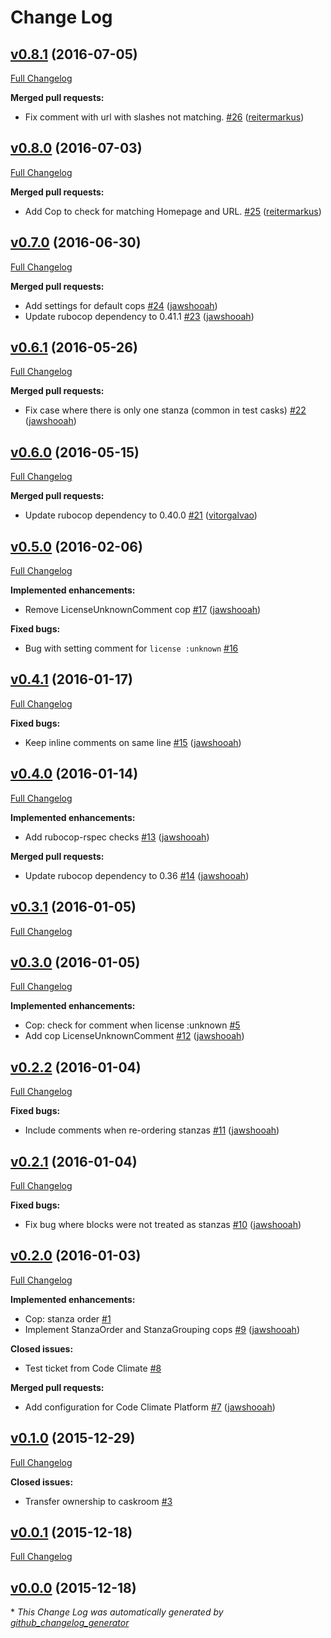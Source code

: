 # Change Log

## [v0.8.1](https://github.com/caskroom/rubocop-cask/tree/v0.8.1) (2016-07-05)
[Full Changelog](https://github.com/caskroom/rubocop-cask/compare/v0.8.0...v0.8.1)

**Merged pull requests:**

- Fix comment with url with slashes not matching. [\#26](https://github.com/caskroom/rubocop-cask/pull/26) ([reitermarkus](https://github.com/reitermarkus))

## [v0.8.0](https://github.com/caskroom/rubocop-cask/tree/v0.8.0) (2016-07-03)
[Full Changelog](https://github.com/caskroom/rubocop-cask/compare/v0.7.0...v0.8.0)

**Merged pull requests:**

- Add Cop to check for matching Homepage and URL. [\#25](https://github.com/caskroom/rubocop-cask/pull/25) ([reitermarkus](https://github.com/reitermarkus))

## [v0.7.0](https://github.com/caskroom/rubocop-cask/tree/v0.7.0) (2016-06-30)
[Full Changelog](https://github.com/caskroom/rubocop-cask/compare/v0.6.1...v0.7.0)

**Merged pull requests:**

- Add settings for default cops [\#24](https://github.com/caskroom/rubocop-cask/pull/24) ([jawshooah](https://github.com/jawshooah))
- Update rubocop dependency to 0.41.1 [\#23](https://github.com/caskroom/rubocop-cask/pull/23) ([jawshooah](https://github.com/jawshooah))

## [v0.6.1](https://github.com/caskroom/rubocop-cask/tree/v0.6.1) (2016-05-26)
[Full Changelog](https://github.com/caskroom/rubocop-cask/compare/v0.6.0...v0.6.1)

**Merged pull requests:**

- Fix case where there is only one stanza \(common in test casks\) [\#22](https://github.com/caskroom/rubocop-cask/pull/22) ([jawshooah](https://github.com/jawshooah))

## [v0.6.0](https://github.com/caskroom/rubocop-cask/tree/v0.6.0) (2016-05-15)
[Full Changelog](https://github.com/caskroom/rubocop-cask/compare/v0.5.0...v0.6.0)

**Merged pull requests:**

- Update rubocop dependency to 0.40.0 [\#21](https://github.com/caskroom/rubocop-cask/pull/21) ([vitorgalvao](https://github.com/vitorgalvao))

## [v0.5.0](https://github.com/caskroom/rubocop-cask/tree/v0.5.0) (2016-02-06)
[Full Changelog](https://github.com/caskroom/rubocop-cask/compare/v0.4.1...v0.5.0)

**Implemented enhancements:**

- Remove LicenseUnknownComment cop [\#17](https://github.com/caskroom/rubocop-cask/pull/17) ([jawshooah](https://github.com/jawshooah))

**Fixed bugs:**

- Bug with setting comment for `license :unknown` [\#16](https://github.com/caskroom/rubocop-cask/issues/16)

## [v0.4.1](https://github.com/caskroom/rubocop-cask/tree/v0.4.1) (2016-01-17)
[Full Changelog](https://github.com/caskroom/rubocop-cask/compare/v0.4.0...v0.4.1)

**Fixed bugs:**

- Keep inline comments on same line [\#15](https://github.com/caskroom/rubocop-cask/pull/15) ([jawshooah](https://github.com/jawshooah))

## [v0.4.0](https://github.com/caskroom/rubocop-cask/tree/v0.4.0) (2016-01-14)
[Full Changelog](https://github.com/caskroom/rubocop-cask/compare/v0.3.1...v0.4.0)

**Implemented enhancements:**

- Add rubocop-rspec checks [\#13](https://github.com/caskroom/rubocop-cask/pull/13) ([jawshooah](https://github.com/jawshooah))

**Merged pull requests:**

- Update rubocop dependency to 0.36 [\#14](https://github.com/caskroom/rubocop-cask/pull/14) ([jawshooah](https://github.com/jawshooah))

## [v0.3.1](https://github.com/caskroom/rubocop-cask/tree/v0.3.1) (2016-01-05)
[Full Changelog](https://github.com/caskroom/rubocop-cask/compare/v0.3.0...v0.3.1)

## [v0.3.0](https://github.com/caskroom/rubocop-cask/tree/v0.3.0) (2016-01-05)
[Full Changelog](https://github.com/caskroom/rubocop-cask/compare/v0.2.2...v0.3.0)

**Implemented enhancements:**

- Cop: check for comment when license :unknown [\#5](https://github.com/caskroom/rubocop-cask/issues/5)
- Add cop LicenseUnknownComment [\#12](https://github.com/caskroom/rubocop-cask/pull/12) ([jawshooah](https://github.com/jawshooah))

## [v0.2.2](https://github.com/caskroom/rubocop-cask/tree/v0.2.2) (2016-01-04)
[Full Changelog](https://github.com/caskroom/rubocop-cask/compare/v0.2.1...v0.2.2)

**Fixed bugs:**

- Include comments when re-ordering stanzas [\#11](https://github.com/caskroom/rubocop-cask/pull/11) ([jawshooah](https://github.com/jawshooah))

## [v0.2.1](https://github.com/caskroom/rubocop-cask/tree/v0.2.1) (2016-01-04)
[Full Changelog](https://github.com/caskroom/rubocop-cask/compare/v0.2.0...v0.2.1)

**Fixed bugs:**

- Fix bug where blocks were not treated as stanzas [\#10](https://github.com/caskroom/rubocop-cask/pull/10) ([jawshooah](https://github.com/jawshooah))

## [v0.2.0](https://github.com/caskroom/rubocop-cask/tree/v0.2.0) (2016-01-03)
[Full Changelog](https://github.com/caskroom/rubocop-cask/compare/v0.1.0...v0.2.0)

**Implemented enhancements:**

- Cop: stanza order [\#1](https://github.com/caskroom/rubocop-cask/issues/1)
- Implement StanzaOrder and StanzaGrouping cops [\#9](https://github.com/caskroom/rubocop-cask/pull/9) ([jawshooah](https://github.com/jawshooah))

**Closed issues:**

- Test ticket from Code Climate [\#8](https://github.com/caskroom/rubocop-cask/issues/8)

**Merged pull requests:**

- Add configuration for Code Climate Platform [\#7](https://github.com/caskroom/rubocop-cask/pull/7) ([jawshooah](https://github.com/jawshooah))

## [v0.1.0](https://github.com/caskroom/rubocop-cask/tree/v0.1.0) (2015-12-29)
[Full Changelog](https://github.com/caskroom/rubocop-cask/compare/v0.0.1...v0.1.0)

**Closed issues:**

- Transfer ownership to caskroom [\#3](https://github.com/caskroom/rubocop-cask/issues/3)

## [v0.0.1](https://github.com/caskroom/rubocop-cask/tree/v0.0.1) (2015-12-18)
[Full Changelog](https://github.com/caskroom/rubocop-cask/compare/v0.0.0...v0.0.1)

## [v0.0.0](https://github.com/caskroom/rubocop-cask/tree/v0.0.0) (2015-12-18)


\* *This Change Log was automatically generated by [github_changelog_generator](https://github.com/skywinder/Github-Changelog-Generator)*
